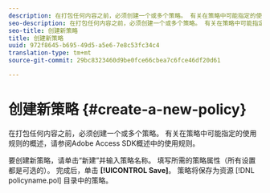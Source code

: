 ```yaml
---
description: 在打包任何内容之前，必须创建一个或多个策略。 有关在策略中可能指定的使用规则的概述，请参阅Adobe Access SDK概述中的使用规则。
seo-description: 在打包任何内容之前，必须创建一个或多个策略。 有关在策略中可能指定的使用规则的概述，请参阅Adobe Access SDK概述中的使用规则。
seo-title: 创建新策略
title: 创建新策略
uuid: 972f8645-b695-49d5-a5e6-7e8c53fc34c4
translation-type: tm+mt
source-git-commit: 29bc8323460d9be0fce66cbea7c6fce46df20d61

---
```



# 创建新策略 {#create-a-new-policy}

在打包任何内容之前，必须创建一个或多个策略。 有关在策略中可能指定的使用规则的概述，请参阅Adobe Access SDK概述中的使用规则。

要创建新策略，请单击“新建”并输入策略名称。 填写所需的策略属性（所有设置都是可选的）。 完成后，单击 **[!UICONTROL Save]**。 策略将保存为资源 [!DNL policyname.pol] 目录中的策略。
